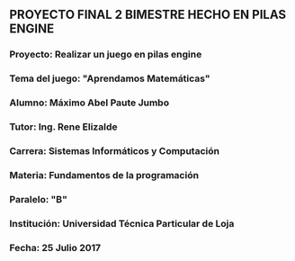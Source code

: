 ##  PROYECTO FINAL 2 BIMESTRE HECHO EN PILAS ENGINE
### Proyecto: Realizar un juego en pilas engine
### Tema del juego: "Aprendamos Matemáticas"
### Alumno: Máximo Abel Paute Jumbo
### Tutor: Ing. Rene Elizalde
### Carrera: Sistemas Informáticos y Computación
### Materia: Fundamentos de la programación
### Paralelo: "B"
### Institución: Universidad Técnica Particular de Loja
### Fecha: 25 Julio 2017

